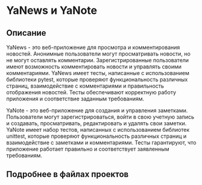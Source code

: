 # YaNews и YaNote

## Описание
YaNews - это веб-приложение для просмотра и комментирования новостей. Анонимные пользователи могут просматривать новости, но не могут оставлять комментарии. Зарегистрированные пользователи имеют возможность комментировать новости и управлять своими комментариями.
YaNews имеет тесты, написанные с использованием библиотеки pytest, которые проверяют функциональность различных страниц, взаимодействие с комментариями и правильность отображения новостей. Тесты обеспечивают корректную работу приложения и соответствие заданным требованиям.

YaNote - это веб-приложение для создания и управления заметками. Пользователи могут зарегистрироваться, войти в свою учетную запись и создавать, просматривать, редактировать и удалять свои заметки.
YaNote имеет набор тестов, написанных с использованием библиотек unittest, которые проверяют функциональность различных страниц и взаимодействие с заметками и комментариями. Тесты гарантируют, что приложение работает правильно и соответствует заявленным требованиям.

## Подробнее в файлах проектов
